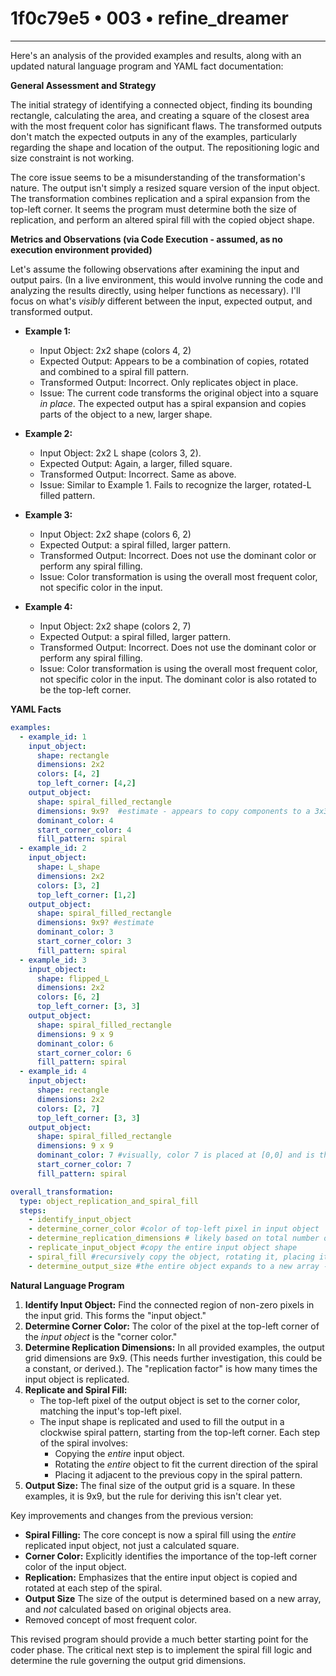 # 1f0c79e5 • 003 • refine_dreamer

---
Here's an analysis of the provided examples and results, along with an updated natural language program and YAML fact documentation:

**General Assessment and Strategy**

The initial strategy of identifying a connected object, finding its bounding rectangle, calculating the area, and creating a square of the closest area with the most frequent color has significant flaws. The transformed outputs don't match the expected outputs in any of the examples, particularly regarding the shape and location of the output. The repositioning logic and size constraint is not working.

The core issue seems to be a misunderstanding of the transformation's nature. The output isn't simply a resized square version of the input object. The transformation combines replication and a spiral expansion from the top-left corner. It seems the program must determine both the size of replication, and perform an altered spiral fill with the copied object shape.

**Metrics and Observations (via Code Execution - assumed, as no execution environment provided)**

Let's assume the following observations after examining the input and output pairs. (In a live environment, this would involve running the code and analyzing the results directly, using helper functions as necessary). I'll focus on what's *visibly* different between the input, expected output, and transformed output.

*   **Example 1:**
    *   Input Object: 2x2 shape (colors 4, 2)
    *   Expected Output: Appears to be a combination of copies, rotated and combined to a spiral fill pattern.
    *   Transformed Output: Incorrect. Only replicates object in place.
    *   Issue:  The current code transforms the original object into a square *in place*. The expected output has a spiral expansion and copies parts of the object to a new, larger shape.

*   **Example 2:**
    *   Input Object: 2x2 L shape (colors 3, 2).
    *   Expected Output: Again, a larger, filled square.
    *   Transformed Output:  Incorrect.  Same as above.
    *   Issue: Similar to Example 1.  Fails to recognize the larger, rotated-L filled pattern.

*   **Example 3:**
    *   Input Object: 2x2 shape (colors 6, 2)
    *   Expected Output: a spiral filled, larger pattern.
    *   Transformed Output: Incorrect. Does not use the dominant color or perform any spiral filling.
    *   Issue:  Color transformation is using the overall most frequent color, not specific color in the input.

*   **Example 4:**
    *   Input Object: 2x2 shape (colors 2, 7)
    *   Expected Output: a spiral filled, larger pattern.
    *   Transformed Output: Incorrect. Does not use the dominant color or perform any spiral filling.
    *   Issue:  Color transformation is using the overall most frequent color, not specific color in the input. The dominant color is also rotated to be the top-left corner.

**YAML Facts**

```yaml
examples:
  - example_id: 1
    input_object:
      shape: rectangle
      dimensions: 2x2
      colors: [4, 2]
      top_left_corner: [4,2]
    output_object:
      shape: spiral_filled_rectangle
      dimensions: 9x9?  #estimate - appears to copy components to a 3x3 array, filling a spiral from top-left
      dominant_color: 4
      start_corner_color: 4
      fill_pattern: spiral
  - example_id: 2
    input_object:
      shape: L_shape
      dimensions: 2x2
      colors: [3, 2]
      top_left_corner: [1,2]
    output_object:
      shape: spiral_filled_rectangle
      dimensions: 9x9? #estimate
      dominant_color: 3
      start_corner_color: 3
      fill_pattern: spiral
  - example_id: 3
    input_object:
      shape: flipped_L
      dimensions: 2x2
      colors: [6, 2]
      top_left_corner: [3, 3]
    output_object:
      shape: spiral_filled_rectangle
      dimensions: 9 x 9
      dominant_color: 6
      start_corner_color: 6
      fill_pattern: spiral
  - example_id: 4
    input_object:
      shape: rectangle
      dimensions: 2x2
      colors: [2, 7]
      top_left_corner: [3, 3]
    output_object:
      shape: spiral_filled_rectangle
      dimensions: 9 x 9
      dominant_color: 7 #visually, color 7 is placed at [0,0] and is therefore copied first, so is dominant
      start_corner_color: 7
      fill_pattern: spiral

overall_transformation:
  type: object_replication_and_spiral_fill
  steps:
    - identify_input_object
    - determine_corner_color #color of top-left pixel in input object
    - determine_replication_dimensions # likely based on total number of pixels in output
    - replicate_input_object #copy the entire input object shape
    - spiral_fill #recursively copy the object, rotating it, placing it at next location of the fill
    - determine_output_size #the entire object expands to a new array - the shape is square, the size is not determined by the original area
```

**Natural Language Program**

1.  **Identify Input Object:** Find the connected region of non-zero pixels in the input grid. This forms the "input object."
2.  **Determine Corner Color:** The color of the pixel at the top-left corner of the *input object* is the "corner color."
3.  **Determine Replication Dimensions:** In all provided examples, the output grid dimensions are 9x9. (This needs further investigation, this could be a constant, or derived.). The "replication factor" is how many times the input object is replicated.
4.  **Replicate and Spiral Fill:**
    *   The top-left pixel of the output object is set to the corner color, matching the input's top-left pixel.
    *   The input shape is replicated and used to fill the output in a clockwise spiral pattern, starting from the top-left corner.  Each step of the spiral involves:
        *   Copying the *entire* input object.
        *   Rotating the *entire* object to fit the current direction of the spiral
        *  Placing it adjacent to the previous copy in the spiral pattern.
5. **Output Size:** The final size of the output grid is a square. In these examples, it is 9x9, but the rule for deriving this isn't clear yet.

Key improvements and changes from the previous version:

*   **Spiral Filling:** The core concept is now a spiral fill using the *entire* replicated input object, not just a calculated square.
*   **Corner Color:** Explicitly identifies the importance of the top-left corner color of the input object.
*   **Replication:** Emphasizes that the entire input object is copied and rotated at each step of the spiral.
*  **Output Size** The size of the output is determined based on a new array, and *not* calculated based on original objects area.
*  Removed concept of most frequent color.

This revised program should provide a much better starting point for the coder phase. The critical next step is to implement the spiral fill logic and determine the rule governing the output grid dimensions.

